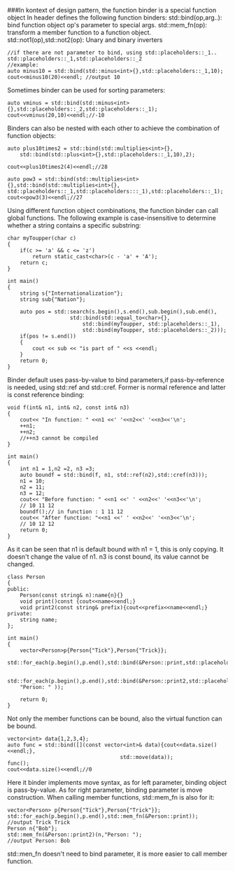 ###In kontext of design pattern, the function binder is a special function object
In header <functional> defines the following function binders:
std::bind(op,arg..): bind function object op's parameter to special args.
std::mem_fn(op): transform a member function to a function object.
std::not1(op),std::not2(op): Unary and binary inverters
```
//if there are not parameter to bind, using std::placeholders::_1..
std::placeholders::_1,std::placeholders::_2
//example:
auto minus10 = std::bind(std::minus<int>{},std::placeholders::_1,10);
cout<<minus10(20)<<endl; //output 10
```
Sometimes binder can be used for sorting parameters:
```
auto vminus = std::bind(std::minus<int>{},std::placeholders::_2,std::placeholders::_1);
cout<<vminus(20,10)<<endl;//-10
```

Binders can also be nested with each other to achieve the 
combination of function objects:
```
auto plus10times2 = std::bind(std::multiplies<int>{},
	std::bind(std::plus<int>{},std::placeholders::_1,10),2);
	
cout<<plus10times2(4)<<endl;//28

auto pow3 = std::bind(std::multiplies<int>{},std::bind(std::multiplies<int>{},
std::placeholders::_1,std::placeholders:::_1),std::placeholders::_1);
cout<<pow3(3)<<endl;//27
```
Using different function object combinations, the function binder can call global 
functions. The following example is case-insensitive to determine whether a string 
contains a specific substring:
```
char myToupper(char c)
{
	if(c >= 'a' && c <= 'z')
		return static_cast<char>(c - 'a' + 'A');
	return c;
}

int main()
{
	string s{"Internationalization"};
	string sub{"Nation"};
	
	auto pos = std::search(s.begin(),s.end(),sub.begin(),sub.end(),
					std::bind(std::equal_to<char>{},
						std::bind(myToupper, std::placeholders::_1),
						std::bind(myToupper, std::placeholders::_2)));
	if(pos != s.end())
	{
		cout << sub << "is part of " <<s <<endl;
	}
	return 0;
}
```
Binder default uses pass-by-value to bind parameters,if pass-by-reference is
needed, using std::ref and std::cref. Former is normal reference and latter is
const reference binding:
```
void f(int& n1, int& n2, const int& n3)
{
	cout<< "In function: " <<n1 <<' '<<n2<<' '<<n3<<'\n';
	++n1;
	++n2;
	//++n3 cannot be compiled
}

int main()
{
	int n1 = 1,n2 =2, n3 =3;
	auto boundf = std::bind(f, n1, std::ref(n2),std::cref(n3)));
	n1 = 10;
	n2 = 11;
	n3 = 12;
	cout<< "Before function: " <<n1 <<' ' <<n2<<' '<<n3<<'\n';
	// 10 11 12
	boundf();// in function : 1 11 12
	cout<< "After function: "<<n1 <<' ' <<n2<<' '<<n3<<'\n';
	// 10 12 12
	return 0;
}
```
As it can be seen that n1 is default bound with n1 = 1, this is only copying.
It doesn't change the value of n1. n3 is const bound, its value cannot be changed.
```
class Person
{
public:
	Person(const string& n):name{n}{}
	void print()const {cout<<name<<endl;}
	void print2(const string& prefix){cout<<prefix<<name<<endl;}
private:
	string name;
};

int main()
{
	vector<Person>p{Person{"Tick"},Person{"Trick}};
	std::for_each(p.begin(),p.end(),std::bind(&Person::print,std::placeholders::_1));
	
	std::for_each(p.begin(),p.end(),std::bind(&Person::print2,std::placeholders::_1,
	"Person: " ));
	
	return 0;
}
```
Not only the member functions can be bound, also the virtual function can be bound.
```
vector<int> data{1,2,3,4};
auto func = std::bind([](const vector<int>& data){cout<<data.size()<<endl;},
									std::move(data));
func();
cout<<data.size()<<endl;//0
```
Here it binder implements move syntax, as for left parameter, binding object is
pass-by-value. As for right parameter, binding parameter is move construction.
When calling member functions, std::mem_fn is also for it:
```
vector<Person> p{Person{"Tick"},Person{"Trick"}};
std::for_each(p.begin(),p.end(),std::mem_fn(&Person::print));
//output Trick Trick
Person n{"Bob"};
std::mem_fn(&Person::print2)(n,"Person: ");
//output Person: Bob
```
std::men_fn doesn't need to bind parameter, it is more easier to call member function.